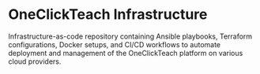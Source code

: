 # OneClickTeach Infrastructure

Infrastructure-as-code repository containing Ansible playbooks, Terraform configurations, Docker setups, and CI/CD workflows to automate deployment and management of the OneClickTeach platform on various cloud providers.
